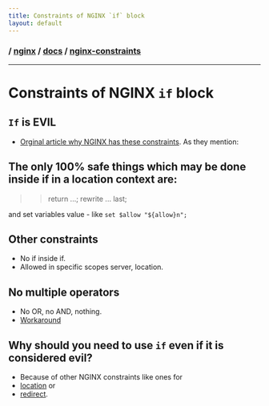 ```yaml
---
title: Constraints of NGINX `if` block
layout: default
---
```


### / [nginx](./../../) / [docs](./../) / [nginx-constraints](./)

-----------------------------------------------------------------------------------

# Constraints of NGINX `if` block

## `If` is EVIL
* [Orginal article why NGINX has these constraints](https://www.nginx.com/resources/wiki/start/topics/depth/ifisevil/).
As they mention:

## The only 100% safe things which may be done inside if in a location context are:
>>return ...;
>>rewrite ... last;

and set variables value - like `set $allow "${allow}n";`

## Other constraints 
* No if inside if.
* Allowed in specific scopes server, location.

## No multiple operators
* No OR, no AND, nothing.
* [Workaround](how-to-have-multiple-conditions-in-nginx.md)

## Why should you need to use `if` even if it is considered evil?
* Because of other NGINX constraints like ones for 
* [location](contraints-of-nginx-location-block.md) or 
* [redirect](contraints-of-nginx-redirect.md).